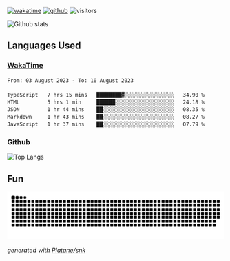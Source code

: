[![wakatime](https://wakatime.com/badge/user/82c377cd-a54c-404c-b7df-177b313ca539.svg)](https://wakatime.com/@82c377cd-a54c-404c-b7df-177b313ca539)
[![github](https://img.shields.io/github/followers/xinthose?logo=github&style=plastic)](https://github.com/alanhamlett?tab=followers)
![visitors](https://visitor-badge.glitch.me/badge?page_id=xinthose&left_color=green&right_color=red)

![Github stats](https://github-readme-stats.vercel.app/api?username=xinthose&show_icons=true&theme=radical&count_private=true)

## Languages Used

### [WakaTime](https://wakatime.com/)
<!--START_SECTION:waka-->

```txt
From: 03 August 2023 - To: 10 August 2023

TypeScript   7 hrs 15 mins   ████████▓░░░░░░░░░░░░░░░░   34.90 %
HTML         5 hrs 1 min     ██████░░░░░░░░░░░░░░░░░░░   24.18 %
JSON         1 hr 44 mins    ██░░░░░░░░░░░░░░░░░░░░░░░   08.35 %
Markdown     1 hr 43 mins    ██░░░░░░░░░░░░░░░░░░░░░░░   08.27 %
JavaScript   1 hr 37 mins    ██░░░░░░░░░░░░░░░░░░░░░░░   07.79 %
```

<!--END_SECTION:waka-->

### Github

![Top Langs](https://github-readme-stats.vercel.app/api/top-langs/?username=xinthose)

## Fun
![github contribution grid snake animation](https://raw.githubusercontent.com/xinthose/xinthose/output/github-contribution-grid-snake.svg)

_generated with [Platane/snk](https://github.com/Platane/snk)_
